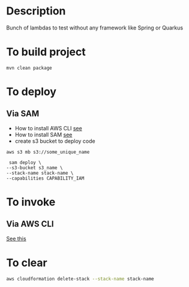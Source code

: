 # Description

Bunch of lambdas to test  without any framework like Spring or Quarkus

# To build project

```shell
mvn clean package
```

# To deploy

## Via SAM
- How to install AWS CLI [see](https://github.com/antonovdmitriy/it-notes/blob/master/aws/AWS.md#aws-sam-cli)
- How to install SAM  [see](https://github.com/antonovdmitriy/it-notes/blob/master/aws/AWS.md#aws-sam-cli)
- create s3 bucket to deploy code 

```shell
aws s3 mb s3://some_unique_name
```

```shell
 sam deploy \
--s3-bucket s3_name \
--stack-name stack-name \
--capabilities CAPABILITY_IAM
```

# To invoke

## Via AWS CLI

[See this](https://github.com/antonovdmitriy/it-notes/blob/master/aws/AWS.md#invoke-lambda-via-aws-cli)

# To clear

```bash
aws cloudformation delete-stack --stack-name stack-name
```
